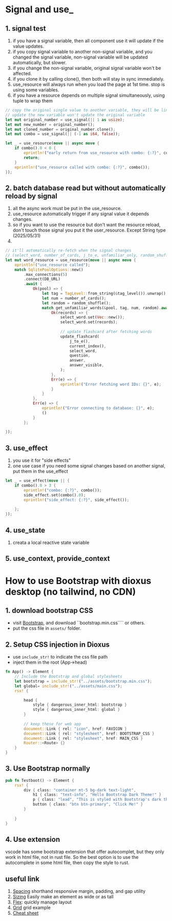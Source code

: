 
# Signal and use_

## 1. signal test

1. if you have a signal variable, then all component use it will update if the value updates.
2. if you copy signal variable to another non-signal variable, and you changed the signal variable, non-signal variable will be updated automatically, but slower.
3. if you change the non-signal variable, original signal variable won't be affected.
4. if you clone it by calling clone(), then both will stay in sync immediately.
5. use_resource will always run when you load the page at 1st time. stop is using some variables.
6. if you have a resource depends on multiple signal simultaneously, using tuple to wrap them 

```rust
// copy the original single value to another variable, they will be linked but update slower
// update the new variable won't update the original variable
let mut original_number = use_signal(|| 1 as usize);
let mut new_number = original_number();
let mut cloned_number = original_number.clone();
let mut combo = use_signal(|| (-1 as i64, false));

let _ = use_resource(move || async move {
    if combo().0 < 0 {
        eprintln!("early return from use_resource with combo: {:?}", combo());
        return;
    }
    eprintln!("use_resource called with combo: {:?}", combo());
});


```

## 2. batch database read but without automatically reload by signal

1. all the async work must be put in the use_resource.
2. use_resource automatically trigger if any signal value it depends changes.
3. so if you want to use the resource but don't want the resource reload, don't touch those signal you put it the user_resource. Except String type (2025/05/31)
4. 

```rust
// it'll automatically re-fetch when the signal changes 
// (select_word, number_of_cards, j_to_e, unfamiliar_only, random_shuffle, tag_level, current_index)
let mut word_resource = use_resource(move || async move {
    eprintln!("use_resource called");
    match SqlitePoolOptions::new()
        .max_connections(5)
        .connect(DB_URL)
        .await {
            Ok(pool) => {
                let tag = TagLevel::from_string(&tag_level()).unwrap();
                let num = number_of_cards();
                let random = random_shuffle();
                match get_unfamiliar_words(&pool, tag, num, random).await {
                    Ok(records) => {
                        select_word.set(Vec::new());
                        select_word.set(records);
                        
                        // update flashcard after fetching words
                        update_flashcard(
                            j_to_e(),
                            current_index(),
                            select_word,
                            question,
                            answer,
                            answer_visible,
                        );
                    },
                    Err(e) => {
                        eprintln!("Error fetching word IDs: {}", e);
                    }
                }
            },
            Err(e) => {
                eprintln!("Error connecting to database: {}", e);
                ()
            }
        };
    
});

```


## 3. use_effect

1. you use it for "side effects"
2. one use case if you need some signal changes based on another signal, put them in the use_effect

```rust
let _ = use_effect(move || {
    if combo().0 > 3 {
        eprintln!("combo: {:?}", combo());
        side_effect.set(combo().0);
        eprintln!("side_effect: {:?}", side_effect());
        
    };
});


```



## 4. use_state

1. creata a local reactive state variable


## 5. use_context, provide_context


# How to use Bootstrap with dioxus desktop (no tailwind, no CDN)

## 1. download bootstrap CSS
- visit [Bootstrap](https://getbootstrap.com/docs/5.3/getting-started/download/), and download ``bootstrap.min.css```` or others.
- put the css file in ``assets/`` folder.

## 2. Setup CSS injection in Dioxus
- use ``include_str!`` to indicate the css file path
- inject them in the root (App->head)
```rust
fn App() -> Element {
    // Include the Bootstrap and global stylesheets
    let bootstrap = include_str!("../assets/bootstrap.min.css");
    let global= include_str!("../assets/main.css");
    rsx! {

        head {
            style { dangerous_inner_html: bootstrap }
            style { dangerous_inner_html: global }
        }
       
        // keep these for web app
        document::Link { rel: "icon", href: FAVICON }
        document::Link { rel: "stylesheet", href: BOOTSTRAP_CSS }
        document::Link { rel: "stylesheet", href: MAIN_CSS }
        Router::<Route> {}
    }
}
```

## 3. Use Bootstrap normally
```rust
pub fn Testboot() -> Element {
    rsx! {
        div { class: "container mt-5 bg-dark text-light",
            h1 { class: "text-info", "Hello Bootstrap Dark Theme!" }
            p { class: "lead", "This is styled with Bootstrap's dark theme classes." }
            button { class: "btn btn-primary", "Click Me!" }
        }
        
    }
}

```

## 4. Use extension 
vscode has some bootstrap extension that offer autocomplet, but they only work in html file, not in rust file. So the best option is to use the autocomplete in some html file, then copy the style to rust.

## useful link 
1. [Spacing](https://getbootstrap.com/docs/5.3/utilities/spacing/) shorthand responsive margin, padding, and gap utility
2. [Sizing](https://getbootstrap.com/docs/5.3/utilities/sizing/) Easily make an element as wide or as tall
3. [Flex](https://getbootstrap.com/docs/5.3/utilities/flex/): quickly manage layout
4. [Grid](https://mdbootstrap.com/docs/standard/layout/grid/) grid example
5. [Cheat sheet](https://getbootstrap.com/docs/5.3/examples/cheatsheet/)